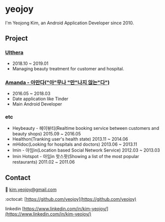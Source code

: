 # yeojoy
I'm Yeojong Kim, an Android Application Developer since 2010.

## Project
### [Ulthera](https://play.google.com/store/apps/details?id=kr.co.ulthera.ulthera)
- 2018.10 ~ 2019.01
- Managing beauty treatment for customer and hospital.

### [Amanda - 아만다("아"무나 "만"나지 않는"다")](https://play.google.com/store/apps/details?id=com.dorsia.amanda)
- 2016.05 ~ 2018.03
- Date application like Tinder
- Main Android Developer

### etc
- Heybeauty - 헤이뷰티(Realtime booking service between customers and beauty shops) 2015.09 ~ 2016.05
- Healthon(Tranking user's health state) 2013.11 ~ 2014.06
- mHidoc(Looking for hospitals and doctors) 2013.06 ~ 2013.11
- Imin - 아임in(Location based Social Network Service) 2012.03 ~ 2013.03
- Imin Hotspot - 아임in 핫스팟(Showing a list of the most popular restaurants) 2011.02 ~ 2011.06

## Contact

:email: [kim.yeojoy@gmail.com](mailto:kim.yeojoy@gmail.com)

:octocat: [https://github.com/yeojoy](https://github.com/yeojoy)

linkedin [https://www.linkedin.com/in/kim-yeojoy/](https://www.linkedin.com/in/kim-yeojoy/)


<!--
## Welcome to GitHub Pages

You can use the [editor on GitHub](https://github.com/yeojoy/yeojoy.github.io/edit/master/index.md) to maintain and preview the content for your website in Markdown files.

Whenever you commit to this repository, GitHub Pages will run [Jekyll](https://jekyllrb.com/) to rebuild the pages in your site, from the content in your Markdown files.

### Support or Contact

[Help](./github_help.md)
-->
